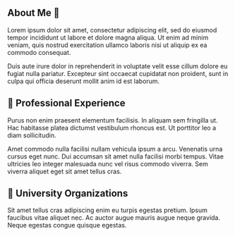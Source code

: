 ---
---

## About Me 👋

Lorem ipsum dolor sit amet, consectetur adipiscing elit, sed do eiusmod tempor incididunt ut labore et dolore magna aliqua. Ut enim ad minim veniam, quis nostrud exercitation ullamco laboris nisi ut aliquip ex ea commodo consequat.

Duis aute irure dolor in reprehenderit in voluptate velit esse cillum dolore eu fugiat nulla pariatur. Excepteur sint occaecat cupidatat non proident, sunt in culpa qui officia deserunt mollit anim id est laborum.

## 🦕 Professional Experience

Purus non enim praesent elementum facilisis. In aliquam sem fringilla ut. Hac habitasse platea dictumst vestibulum rhoncus est. Ut porttitor leo a diam sollicitudin.

Amet commodo nulla facilisi nullam vehicula ipsum a arcu. Venenatis urna cursus eget nunc. Dui accumsan sit amet nulla facilisi morbi tempus. Vitae ultricies leo integer malesuada nunc vel risus commodo viverra. Sem viverra aliquet eget sit amet tellus cras.

## 🦕 University Organizations

Sit amet tellus cras adipiscing enim eu turpis egestas pretium. Ipsum faucibus vitae aliquet nec. Ac auctor augue mauris augue neque gravida. Neque egestas congue quisque egestas.
